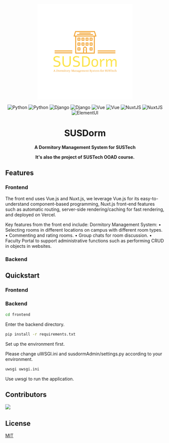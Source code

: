 <div align=center>

<img src="public/logo-color.png" width=300 alt="logo"/>

![Python](https://img.shields.io/badge/Python-3.8.10-blue)	![Python](https://img.shields.io/badge/Python-3.8.10-blue)
![Django](https://img.shields.io/badge/Django-3.2.16-blue)	![Django](https://img.shields.io/badge/Django-3.2.16-blue)
![Vue](https://img.shields.io/badge/Vue-2.9.2-blue)	![Vue](https://img.shields.io/badge/Vue-2.9.2-blue)
![NuxtJS](https://img.shields.io/badge/Nuxt-2.15.8-blue)	![NuxtJS](https://img.shields.io/badge/Nuxt-2.15.8-blue)
![ElementUI](https://img.shields.io/badge/Element--UI-2.15.14-blue)

# SUSDorm

**A Dormitory Management System for SUSTech**

**It's also the project of SUSTech OOAD course.**

</div>

## Features

### Frontend
The front end uses Vue.js and Nuxt.js, we leverage Vue.js for its easy-to-understand component-based programming, Nuxt.js front-end features such as automatic routing, server-side rendering/caching for fast rendering, and deployed on Vercel.

Key features from the front end include:
Dormitory Management System:
• Selecting rooms in different locations on campus with different room types.
• Commenting and rating rooms.
• Group chats for room discussion.
• Faculty Portal to support administrative functions such as performing CRUD in objects in websites.

### Backend


## Quickstart

### Frontend


### Backend

```bash
cd frontend
```
Enter the backend directory.

```bash
pip install -r requirements.txt
```
Set up the environment first.

Please change uWSGI.ini and susdormAdmin/settings.py according to your environment.

```bash
uwsgi uwsgi.ini
```
Use uwsgi to run the application.

## Contributors

<a href="https://github.com/XavierYuhanLiu/OOAD-Project-SUSDorm/graphs/contributors">
  <img src="https://contrib.rocks/image?repo=XavierYuhanLiu/OOAD-Project-SUSDorm" />
</a>

## License

[MIT](LICENSE)
